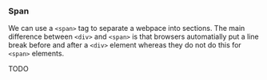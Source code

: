 ### Span

We can use a `<span>` tag to separate a webpace into sections. The main difference between `<div>` and `<span>` is that browsers automatially put a line break before and after a `<div>` element whereas they do not do this for `<span>` elements.

TODO

